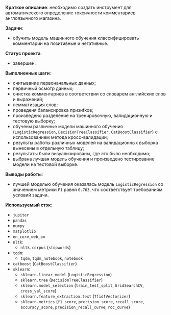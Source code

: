 **Краткое описание**: необходимо создать инструмент для автоматического определение токсичности комментариев
англоязычного магазина.

**Задачи**:
- обучить модель машинного обучения классифицировать комментарии на позитивные и негативные. 

**Статус проекта**:
- завершен.

**Выполненные шаги**:
- считывание первоначальных данных;
- первичный осмотр данных;
- очистка комментариев в соответствии со словарем английских слов и выражений;
- лемматизация слов;
- проведеня балансировка признfков;
- произведено разделение на тренировочную, валидационную и тестовую выборку;
- обучены различные модели машинного обучения (`LogisticRegression`, `DecisionTreeClassifier`, `CatBoostClassifier`)
с использованием метода кросс-валидации;
- результы работы различных моделей на валидационных выборка вынесены в отдельную таблицу;
- результаты были визуализированы, где это было необходимо;
- выбрана лучшая модель обучения и произведено тестирование модели на тестовой выборке.

**Выводы работы**: 
- лучшей моделью обучения оказалась модель `LogisticRegression` со значением метрики `F1` равнй `0.763`, 
что соответствует требованиям условий задачи.

**Используемый стэк**:
- `jupiter`
- `pandas`
- `numpy`
- `matplotlib`
- `en_core_web_sm`
- `nltk`:
  - `nltk.corpus` (`stopwords`)
- `tqdm`:
  - `tqdm`, `tqdm_notebook`, `notebook`
- `catboost` (`CatBoostClassifier`)
- `sklearn`:
  - `sklearn.linear_model` (`LogisticRegression`)
  - `sklearn.tree` (`DecisionTreeClassifier`)
  - `sklearn.model_selection` (`train_test_split`, `GridSearchCV`, `cross_val_score`)
  - `sklearn.feature_extraction.text` (`TfidfVectorizer`)
  - `sklearn.metrics` (`f1_score`, `precision_score`, `recall_score`, `accuracy_score`, 
  `precision_recall_curve`, `roc_curve`)
